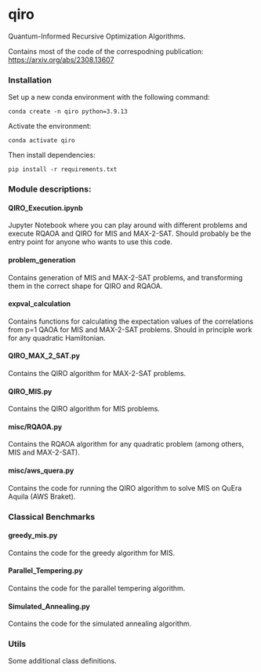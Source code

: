 # qiro
Quantum-Informed Recursive Optimization Algorithms. 

Contains most of the code of the correspodning publication: https://arxiv.org/abs/2308.13607

### Installation

Set up a new conda environment with the following command:

```
conda create -n qiro python=3.9.13
```
Activate the environment:
```
conda activate qiro
```
Then install dependencies:
```
pip install -r requirements.txt
```


### Module descriptions:

#### QIRO_Execution.ipynb

Jupyter Notebook where you can play around with different problems and execute RQAOA and QIRO for MIS and MAX-2-SAT. Should probably be the entry point for anyone who wants to use this code.

#### problem_generation

Contains generation of MIS and MAX-2-SAT problems, and transforming them in the correct shape for QIRO and RQAOA.


#### expval_calculation

Contains functions for calculating the expectation values of the correlations from p=1 QAOA for MIS and MAX-2-SAT problems. Should in principle work for any quadratic Hamiltonian. 

#### QIRO_MAX_2_SAT.py

Contains the QIRO algorithm for MAX-2-SAT problems.

#### QIRO_MIS.py

Contains the QIRO algorithm for MIS problems.

#### misc/RQAOA.py

Contains the RQAOA algorithm for any quadratic problem (among others, MIS and MAX-2-SAT).

#### misc/aws_quera.py

Contains the code for running the QIRO algorithm to solve MIS on QuEra Aquila (AWS Braket).

### Classical Benchmarks
#### greedy_mis.py

Contains the code for the greedy algorithm for MIS.

#### Parallel_Tempering.py

Contains the code for the parallel tempering algorithm.

#### Simulated_Annealing.py

Contains the code for the simulated annealing algorithm.

### Utils

Some additional class definitions.
